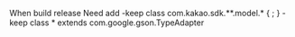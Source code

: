 When build release
Need add
-keep class com.kakao.sdk.**.model.* { <fields>; }
-keep class * extends com.google.gson.TypeAdapter
